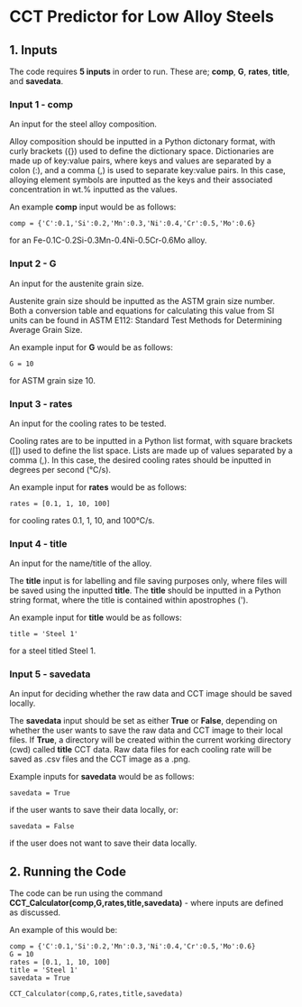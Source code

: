 # CCT Predictor for Low Alloy Steels

## 1. Inputs

The code requires **5 inputs** in order to run. These are; **comp**, **G**, **rates**, **title**, and **savedata**.

### Input 1 - comp

An input for the steel alloy composition.

Alloy composition should be inputted in a Python dictonary format, with curly brackets ({}) used to define the dictionary space. Dictionaries are made up of key:value pairs, where keys and values are separated by a colon (:), and a comma (,) is used to separate key:value pairs. In this case, alloying element symbols are inputted as the keys and their associated concentration in wt.% inputted as the values. 

An example **comp** input would be as follows:

    comp = {'C':0.1,'Si':0.2,'Mn':0.3,'Ni':0.4,'Cr':0.5,'Mo':0.6}
    
for an Fe-0.1C-0.2Si-0.3Mn-0.4Ni-0.5Cr-0.6Mo alloy.

### Input 2 - G

An input for the austenite grain size. 

Austenite grain size should be inputted as the ASTM grain size number. Both a conversion table and equations for calculating this value from SI units can be found in ASTM E112: Standard Test Methods for Determining Average Grain Size.

An example input for **G** would be as follows:

    G = 10
    
for ASTM grain size 10.

### Input 3 - rates

An input for the cooling rates to be tested. 

Cooling rates are to be inputted in a Python list format, with square brackets ([]) used to define the list space. Lists are made up of values separated by a comma (,). In this case, the desired cooling rates should be inputted in degrees per second (°C/s).

An example input for **rates** would be as follows:

    rates = [0.1, 1, 10, 100]
    
for cooling rates 0.1, 1, 10, and 100°C/s.

### Input 4 - title

An input for the name/title of the alloy.

The **title** input is for labelling and file saving purposes only, where files will be saved using the inputted **title**. The **title** should be inputted in a Python string format, where the title is contained within apostrophes (').

An example input for **title** would be as follows:
    
    title = 'Steel 1'
    
for a steel titled Steel 1.

### Input 5 - savedata

An input for deciding whether the raw data and CCT image should be saved locally.

The **savedata** input should be set as either **True** or **False**, depending on whether the user wants to save the raw data and CCT image to their local files. If **True**, a directory will be created within the current working directory (cwd) called **title** CCT data. Raw data files for each cooling rate will be saved as .csv files and the CCT image as a .png.

Example inputs for **savedata** would be as follows:

    savedata = True
    
if the user wants to save their data locally, or:

    savedata = False
    
if the user does not want to save their data locally.

## 2. Running the Code

The code can be run using the command **CCT_Calculator(comp,G,rates,title,savedata)** - where inputs are defined as discussed.

An example of this would be:

    comp = {'C':0.1,'Si':0.2,'Mn':0.3,'Ni':0.4,'Cr':0.5,'Mo':0.6}
    G = 10
    rates = [0.1, 1, 10, 100]
    title = 'Steel 1'
    savedata = True
    
    CCT_Calculator(comp,G,rates,title,savedata)